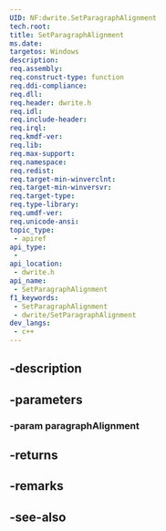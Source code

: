 ```yaml
---
UID: NF:dwrite.SetParagraphAlignment
tech.root: 
title: SetParagraphAlignment
ms.date: 
targetos: Windows
description: 
req.assembly: 
req.construct-type: function
req.ddi-compliance: 
req.dll: 
req.header: dwrite.h
req.idl: 
req.include-header: 
req.irql: 
req.kmdf-ver: 
req.lib: 
req.max-support: 
req.namespace: 
req.redist: 
req.target-min-winverclnt: 
req.target-min-winversvr: 
req.target-type: 
req.type-library: 
req.umdf-ver: 
req.unicode-ansi: 
topic_type:
 - apiref
api_type:
 - 
api_location:
 - dwrite.h
api_name:
 - SetParagraphAlignment
f1_keywords:
 - SetParagraphAlignment
 - dwrite/SetParagraphAlignment
dev_langs:
 - c++
---
```


## -description

## -parameters

### -param paragraphAlignment

## -returns

## -remarks

## -see-also

